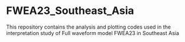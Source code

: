 # FWEA23_Southeast_Asia
This repository contains the analysis and plotting codes used in the interpretation study of Full waveform model FWEA23 in Southeast Asia
